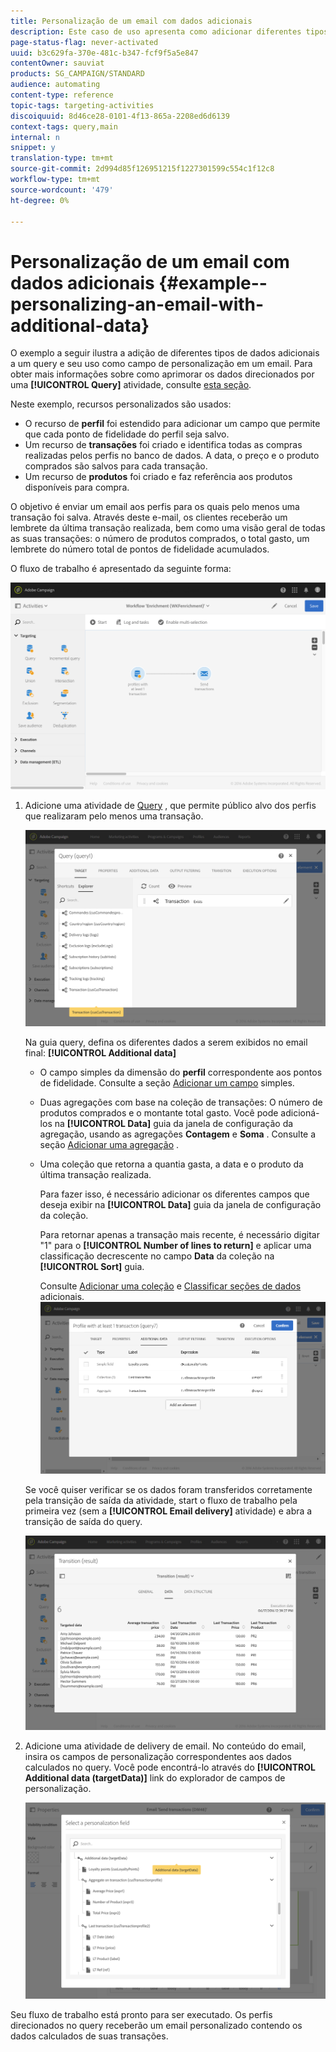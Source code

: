 ```yaml
---
title: Personalização de um email com dados adicionais
description: Este caso de uso apresenta como adicionar diferentes tipos de dados adicionais a um query e usá-los como um campo de personalização em um email.
page-status-flag: never-activated
uuid: b3c629fa-370e-481c-b347-fcf9f5a5e847
contentOwner: sauviat
products: SG_CAMPAIGN/STANDARD
audience: automating
content-type: reference
topic-tags: targeting-activities
discoiquuid: 8d46ce28-0101-4f13-865a-2208ed6d6139
context-tags: query,main
internal: n
snippet: y
translation-type: tm+mt
source-git-commit: 2d994d85f126951215f1227301599c554c1f12c8
workflow-type: tm+mt
source-wordcount: '479'
ht-degree: 0%

---
```



# Personalização de um email com dados adicionais {#example--personalizing-an-email-with-additional-data}

O exemplo a seguir ilustra a adição de diferentes tipos de dados adicionais a um query e seu uso como campo de personalização em um email. Para obter mais informações sobre como aprimorar os dados direcionados por uma **[!UICONTROL Query]** atividade, consulte [esta seção](../../automating/using/query.md#enriching-data).

Neste exemplo, recursos [](../../developing/using/data-model-concepts.md) personalizados são usados:

* O recurso de **perfil** foi estendido para adicionar um campo que permite que cada ponto de fidelidade do perfil seja salvo.
* Um recurso de **transações** foi criado e identifica todas as compras realizadas pelos perfis no banco de dados. A data, o preço e o produto comprados são salvos para cada transação.
* Um recurso de **produtos** foi criado e faz referência aos produtos disponíveis para compra.

O objetivo é enviar um email aos perfis para os quais pelo menos uma transação foi salva. Através deste e-mail, os clientes receberão um lembrete da última transação realizada, bem como uma visão geral de todas as suas transações: o número de produtos comprados, o total gasto, um lembrete do número total de pontos de fidelidade acumulados.

O fluxo de trabalho é apresentado da seguinte forma:

![](assets/enrichment_example1.png)

1. Adicione uma atividade de [Query](../../automating/using/query.md) , que permite público alvo dos perfis que realizaram pelo menos uma transação.

   ![](assets/enrichment_example2.png)

   Na guia query, defina os diferentes dados a serem exibidos no email final: **[!UICONTROL Additional data]**

   * O campo simples da dimensão do **perfil** correspondente aos pontos de fidelidade. Consulte a seção [Adicionar um campo](../../automating/using/query.md#adding-a-simple-field) simples.
   * Duas agregações com base na coleção de transações: O número de produtos comprados e o montante total gasto. Você pode adicioná-los na **[!UICONTROL Data]** guia da janela de configuração da agregação, usando as agregações **Contagem** e **Soma** . Consulte a seção [Adicionar uma agregação](../../automating/using/query.md#adding-an-aggregate) .
   * Uma coleção que retorna a quantia gasta, a data e o produto da última transação realizada.

      Para fazer isso, é necessário adicionar os diferentes campos que deseja exibir na **[!UICONTROL Data]** guia da janela de configuração da coleção.

      Para retornar apenas a transação mais recente, é necessário digitar &quot;1&quot; para o **[!UICONTROL Number of lines to return]** e aplicar uma classificação decrescente no campo **Data** da coleção na **[!UICONTROL Sort]** guia.

      Consulte [Adicionar uma coleção](../../automating/using/query.md#adding-a-collection) e [Classificar seções de dados](../../automating/using/query.md#sorting-additional-data) adicionais.
   ![](assets/enrichment_example4.png)

   Se você quiser verificar se os dados foram transferidos corretamente pela transição de saída da atividade, start o fluxo de trabalho pela primeira vez (sem a **[!UICONTROL Email delivery]** atividade) e abra a transição de saída do query.

   ![](assets/enrichment_example5.png)

1. Adicione uma atividade de delivery [](../../automating/using/email-delivery.md) de email. No conteúdo do email, insira os campos de personalização correspondentes aos dados calculados no query. Você pode encontrá-lo através do **[!UICONTROL Additional data (targetData)]** link do explorador de campos de personalização.

   ![](assets/enrichment_example3.png)

Seu fluxo de trabalho está pronto para ser executado. Os perfis direcionados no query receberão um email personalizado contendo os dados calculados de suas transações.
